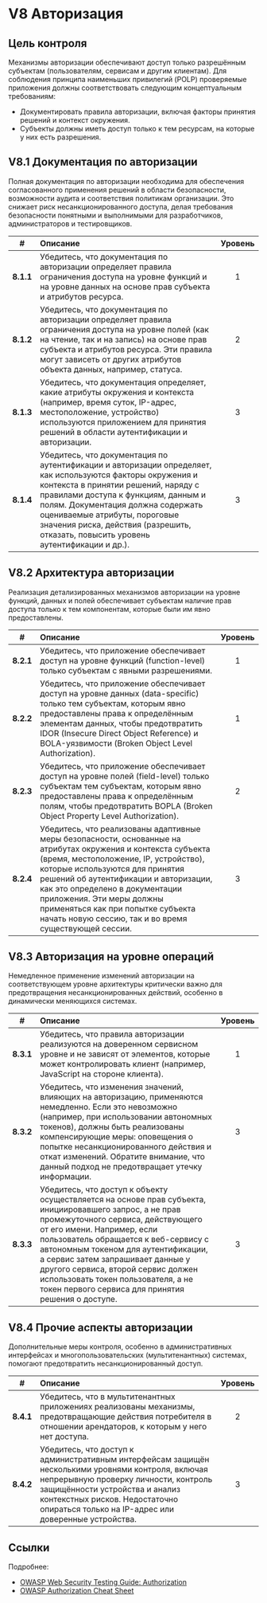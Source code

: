 # V8 Авторизация

## Цель контроля

Механизмы авторизации обеспечивают доступ только разрешённым субъектам (пользователям, сервисам и другим клиентам). Для соблюдения принципа наименьших привилегий (POLP) проверяемые приложения должны соответствовать следующим концептуальным требованиям:

* Документировать правила авторизации, включая факторы принятия решений и контекст окружения.
* Субъекты должны иметь доступ только к тем ресурсам, на которые у них есть разрешения.

## V8.1 Документация по авторизации

Полная документация по авторизации необходима для обеспечения согласованного применения решений в области безопасности, возможности аудита и соответствия политикам организации. Это снижает риск несанкционированного доступа, делая требования безопасности понятными и выполнимыми для разработчиков, администраторов и тестировщиков.

| # | Описание | Уровень |
| :---: | :--- | :---: |
| **8.1.1** | Убедитесь, что документация по авторизации определяет правила ограничения доступа на уровне функций и на уровне данных на основе прав субъекта и атрибутов ресурса. | 1 |
| **8.1.2** | Убедитесь, что документация по авторизации определяет правила ограничения доступа на уровне полей (как на чтение, так и на запись) на основе прав субъекта и атрибутов ресурса. Эти правила могут зависеть от других атрибутов объекта данных, например, статуса. | 2 |
| **8.1.3** | Убедитесь, что документация определяет, какие атрибуты окружения и контекста (например, время суток, IP-адрес, местоположение, устройство) используются приложением для принятия решений в области аутентификации и авторизации. | 3 |
| **8.1.4** | Убедитесь, что документация по аутентификации и авторизации определяет, как используются факторы окружения и контекста в принятии решений, наряду с правилами доступа к функциям, данным и полям. Документация должна содержать оцениваемые атрибуты, пороговые значения риска, действия (разрешить, отказать, повысить уровень аутентификации и др.). | 3 |

## V8.2 Архитектура авторизации

Реализация детализированных механизмов авторизации на уровне функций, данных и полей обеспечивает субъектам наличие прав доступа только к тем компонентам, которые были им явно предоставлены.

| # | Описание | Уровень |
| :---: | :--- | :---: |
| **8.2.1** | Убедитесь, что приложение обеспечивает доступ на уровне функций (function-level) только субъектам с явными разрешениями. | 1 |
| **8.2.2** | Убедитесь, что приложение обеспечивает доступ на уровне данных (data-specific) только тем субъектам, которым явно предоставлены права к определённым элементам данных, чтобы предотвратить IDOR (Insecure Direct Object Reference) и BOLA-уязвимости (Broken Object Level Authorization). | 1 |
| **8.2.3** | Убедитесь, что приложение обеспечивает доступ на уровне полей (field-level) только субъектам тем субъектам, которым явно предоставлены права к определённым полям, чтобы предотвратить BOPLA (Broken Object Property Level Authorization). | 2 |
| **8.2.4** | Убедитесь, что реализованы адаптивные меры безопасности, основанные на атрибутах окружения и контекста субъекта (время, местоположение, IP, устройство), которые используются для принятия решений об аутентификации и авторизации, как это определено в документации приложения. Эти меры должны применяться как при попытке субъекта начать новую сессию, так и во время существующей сессии. | 3 |

## V8.3 Авторизация на уровне операций

Немедленное применение изменений авторизации на соответствующем уровне архитектуры критически важно для предотвращения несанкционированных действий, особенно в динамически меняющихся системах.

| # | Описание | Уровень |
| :---: | :--- | :---: |
| **8.3.1** | Убедитесь, что правила авторизации реализуются на доверенном сервисном уровне и не зависят от элементов, которые может контролировать клиент (например, JavaScript на стороне клиента). | 1 |
| **8.3.2** | Убедитесь, что изменения значений, влияющих на авторизацию, применяются немедленно. Если это невозможно (например, при использовании автономных токенов), должны быть реализованы компенсирующие меры: оповещения о попытке несанкционированного действия и откат изменений. Обратите внимание, что данный подход не предотвращает утечку информации. | 3 |
| **8.3.3** | Убедитесь, что доступ к объекту осуществляется на основе прав субъекта, инициировавшего запрос, а не прав промежуточного сервиса, действующего от его имени. Например, если пользователь обращается к веб-сервису с автономным токеном для аутентификации, а сервис затем запрашивает данные у другого сервиса, второй сервис должен использовать токен пользователя, а не токен первого сервиса для принятия решения о доступе. | 3 |

## V8.4 Прочие аспекты авторизации

Дополнительные меры контроля, особенно в административных интерфейсах и многопользовательских (мультитенантных) системах, помогают предотвратить несанкционированный доступ.

| # | Описание | Уровень |
| :---: | :--- | :---: |
| **8.4.1** | Убедитесь, что в мультитенантных приложениях реализованы механизмы, предотвращающие действия потребителя в отношении арендаторов, к которым у него нет доступа. | 2 |
| **8.4.2** | Убедитесь, что доступ к административным интерфейсам защищён несколькими уровнями контроля, включая непрерывную проверку личности, контроль защищённости устройства и анализ контекстных рисков. Недостаточно опираться только на IP-адрес или доверенные устройства. | 3 |

## Ссылки

Подробнее:

* [OWASP Web Security Testing Guide: Authorization](https://owasp.org/www-project-web-security-testing-guide/stable/4-Web_Application_Security_Testing/05-Authorization_Testing)
* [OWASP Authorization Cheat Sheet](https://cheatsheetseries.owasp.org/cheatsheets/Authorization_Cheat_Sheet.html)
